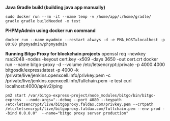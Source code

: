__Java Gradle build (building java app manually)__
    
    sudo docker run --rm -it --name temp -v /home/app/:/home/gradle/ gradle gradle buildNeeded -x test

__PHPMyAdmin using docker run command__
    
    docker run --name myadmin --restart always -d -e PMA_HOST=localhost -p 80:80 phpmyadmin/phpmyadmin

__Running Bitgo Proxy for blockchain projects__
    openssl req -newkey rsa:2048 -nodes -keyout cert.key -x509 -days 3650 -out cert.crt
    docker run --name bitgo-proxy -d --volume /etc/letsencrypt:/private -p 4000:4000 bitgosdk/express:latest -p 4000 -k /private/live/jenkins.openxcell.info/privkey.pem -c /private/live/jenkins.openxcell.info/fullchain.pem -e test
    curl localhost:4000/api/v2/ping

    pm2 start /var/bitgo-express-project/node_modules/bitgo/bin/bitgo-express  --node-args="--debug --port 4080 --keypath /etc/letsencrypt/live/bitgoproxy.faldax.com/privkey.pem --crtpath /etc/letsencrypt/live/bitgoproxy.faldax.com/fullchain.pem --env prod --bind 0.0.0.0"  --name="bitgo proxy server production"
